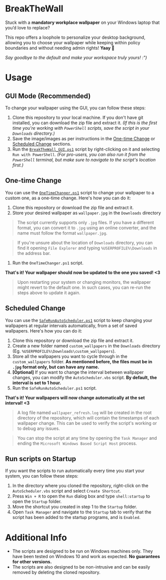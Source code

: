 # BreakTheWall
Stuck with a **mandatory workplace wallpaper** on your Windows laptop that you’d love to replace?

This repo offers a loophole to personalize your desktop background, allowing you to choose your wallpaper while keeping within policy boundaries and without needing admin rights! **Yaay 🎉**

*Say goodbye to the default and make your workspace truly yours! :")*

# Usage
## GUI Mode (Recommended)
To change your wallpaper using the GUI, you can follow these steps:
1. Clone this repository to your local machine. If you don't have git installed, you can download the zip file and extract it. *(If this is the first time you're working with `PowerShell` scripts, save the script in your `Downloads` directory.)*
2. Save the image/images as per instructions in the [One-time Change](#one-time-change) or [Scheduled Change](#scheduled-change) sections.
3. Run the [`BreakTheWall_GUI.ps1`](BreakTheWall_GUI.ps1) script by right-clicking on it and selecting `Run with PowerShell`. *(For pro-users, you can also run it from the `PowerShell` terminal, but make sure to navigate to the script's location first.)*

## One-time Change
You can use the [`OneTimeChanger.ps1`](OneTimeChanger.ps1) script to change your wallpaper to a custom one, as a one-time change. Here's how you can do it:
1. Clone this repository or download the zip file and extract it.
1. Store your desired wallpaper as `wallpaper.jpg` in the `Downloads` directory
> The script currently supports only `.jpg` files. If you have a different format, you can convert it to `.jpg` using an online converter, and the name must follow the format `wallpaper.jpg`.

> If you're unsure about the location of `Downloads` directory, you can find it opening `File Explorer` and typing `%USERPROFILE%\Downloads` in the address bar.
1. Run the `OneTimeChanger.ps1` script.

**That's it! Your wallpaper should now be updated to the one you saved! <3**
> Upon restarting your system or changing monitors, the wallpaper might revert to the default one. In such cases, you can re-run the steps above to update it again.

## Scheduled Change
You can use the [`SafeRunAutoScheduler.ps1`](SafeRunAutoScheduler.ps1) script to keep changing your wallpapers at regular intervals automatically, from a set of saved wallpapers. Here's how you can do it:
1. Clone this repository or download the zip file and extract it.
1. Create a new folder named `custom_wallpapers` in the `Downloads` directory (Eg. `%USERPROFILE%\Downloads\custom_wallpapers`).
1. Store all the wallpapers you want to cycle through in the `custom_wallpapers` folder. **As mentioned before, the files must be in `.jpg` format only, but can have any name.**
1. **[Optional]** If you want to change the interval between wallpaper changes, you can modify the `AutoScheduler.vbs` script. **By default, the interval is set to 1 hour.**
2. Run the `SafeRunAutoScheduler.ps1` script.

**That's it! Your wallpapers will now change automatically at the set interval! <3**
> A log file named `wallpaper_refresh.log` will be created in the root directory of the repository, which will contain the timestamps of each wallpaper change. This can be used to verify the script's working or to debug any issues.

> You can stop the script at any time by opening the `Task Manager` and ending the `Microsoft Windows Based Script Host` process.

## Run scripts on Startup
If you want the scripts to run automatically every time you start your system, you can follow these steps:
1. In the directory where you cloned the repository, right-click on the `AutoScheduler.vbs` script and select `Create Shortcut`.
1. Press `Win + R` to open the `Run` dialog box and type `shell:startup` to open the `Startup` folder.
1. Move the shortcut you created in step 1 to the `Startup` folder.
1. Open `Task Manager` and navigate to the `Startup` tab to verify that the script has been added to the startup programs, and is `Enabled`.


# Additional Info
- The scripts are designed to be run on Windows machines only. They have been tested on Windows 10 and work as expected. **No guarantees for other versions.**
- The scripts are also designed to be non-intrusive and can be easily removed by deleting the cloned repository.


